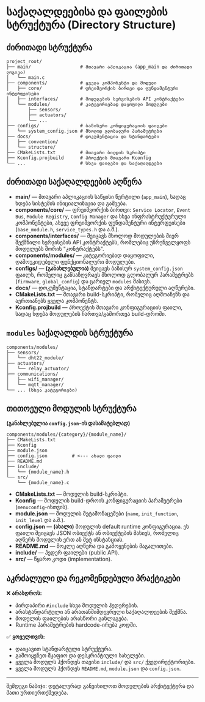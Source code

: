 # საქაღალდეებისა და ფაილების სტრუქტურა (Directory Structure)

## ძირითადი სტრუქტურა

```plaintext
project_root/
├── main/                  # მთავარი აპლიკაცია (app_main და ძირითადი ლოგიკა)
│   └── main.c
├── components/            # ყველა კომპონენტი და მოდული
│   ├── core/              # ფრეიმვორქის ბირთვი და ფუნდამენტური ინტერფეისები
│   ├── interfaces/        # მოდულების სერვისების API კონტრაქტები
│   └── modules/           # კატეგორიებად დაყოფილი მოდულები
│       ├── sensors/
│       ├── actuators/
│       └── ...
├── configs/               # ბაზისური კონფიგურაციის ფაილები
│   └── system_config.json # მხოლოდ გლობალური პარამეტრები
├── docs/                  # დოკუმენტაცია და სტანდარტები
│   ├── convention/
│   └── structure/
├── CMakeLists.txt         # მთავარი ბილდის სკრიპტი
├── Kconfig.projbuild      # პროექტის მთავარი Kconfig
└── ...                    # სხვა ფაილები და საქაღალდეები
```

## ძირითადი საქაღალდეების აღწერა

- **main/** — მთავარი აპლიკაციის საწყისი წერტილი (`app_main`), სადაც ხდება სისტემის ინიციალიზაცია და გაშვება.
- **components/core/** — ფრეიმვორქის ბირთვი: `Service Locator`, `Event Bus`, `Module Registry`, `Config Manager` და სხვა ინფრასტრუქტურული კომპონენტები, ასევე ფრეიმვორქის ფუნდამენტური ინტერფეისები (`base_module.h`, `service_types.h` და ა.შ.).
- **components/interfaces/** — შეიცავს მხოლოდ მოდულების მიერ შექმნილი სერვისების API კონტრაქტებს, რომლებიც უზრუნველყოფს მოდულებს შორის "კონტრაქტებს".
- **components/modules/** — კატეგორიებად დაყოფილი, დამოუკიდებელი ფუნქციონალური მოდულები.
- **configs/** — **(განახლებულია)** შეიცავს ბაზისურ `system_config.json` ფაილს, რომელიც განსაზღვრავს მხოლოდ გლობალურ პარამეტრებს (`firmware`, `global_config`) და ცარიელ `modules` მასივს.
- **docs/** — დოკუმენტაცია, სტანდარტები და არქიტექტურული აღწერები.
- **CMakeLists.txt** — მთავარი build-სკრიპტი, რომელიც აღმოაჩენს და აერთიანებს ყველა კომპონენტს.
- **Kconfig.projbuild** — პროექტის მთავარი კონფიგურაციის ფაილი, სადაც ხდება მოდულების ჩართვა/გამორთვა build-დროში.

## `modules` საქაღალდის სტრუქტურა

```
components/modules/
├── sensors/
│   └── dht22_module/
├── actuators/
│   └── relay_actuator/
├── communications/
│   ├── wifi_manager/
│   └── mqtt_manager/
└── ... (სხვა კატეგორიები)
```

## თითოეული მოდულის სტრუქტურა

**(განახლებულია `config.json`-ის დასამატებლად)**

```
components/modules/{category}/{module_name}/
├── CMakeLists.txt
├── Kconfig
├── module.json
├── config.json         # <--- ახალი ფაილი
├── README.md
├── include/
│   └── {module_name}.h
└── src/
    └── {module_name}.c
```

- **CMakeLists.txt** — მოდულის build-სკრიპტი.
- **Kconfig** — მოდულის build-დროის კონფიგურაციის პარამეტრები (`menuconfig`-ისთვის).
- **module.json** — მოდულის მეტამონაცემები (`name`, `init_function`, `init_level` და ა.შ.).
- **config.json** — **(ახალი)** მოდულის default runtime კონფიგურაცია. ეს ფაილი შეიცავს JSON ობიექტს ან ობიექტების მასივს, რომელიც აღწერს მოდულის ერთ ან მეტ ინსტანციას.
- **README.md** — მოკლე აღწერა და გამოყენების მაგალითები.
- **include/** — ჰედერ ფაილები (public API).
- **src/** — წყარო კოდი (implementation).

## აკრძალული და რეკომენდებული პრაქტიკები

❌ **არასდროს:**

- პირდაპირი `#include` სხვა მოდულის ჰედერების.
- არასტანდარტული ან არათანმიმდევრული საქაღალდეების შექმნა.
- მოდულის ფაილების არასწორი განლაგება.
- Runtime პარამეტრების hardcode-ირება კოდში.

✅ **ყოველთვის:**

- დაიცავით სტანდარტული სტრუქტურა.
- გამოიყენეთ მკაფიო და დესკრიპტიული სახელები.
- ყველა მოდულს ჰქონდეს თავისი `include/` და `src/` ქვედირექტორიები.
- ყველა მოდულს ჰქონდეს `README.md`, `module.json` და `config.json`.

---

შემდეგი ნაბიჯი: დეტალურად განვიხილოთ მოდულების არქიტექტურა და მათი ურთიერთქმედება.
